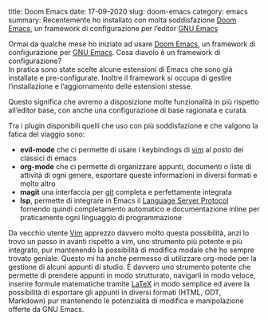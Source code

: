 title: Doom Emacs
date: 17-09-2020
slug: doom-emacs
category: emacs
summary: Recentemente ho installato con molta soddisfazione <a href="https://github.com/hlissner/doom-emacs">Doom Emacs</a>, un framework di configurazione per l&#8217;editor <a href="https://www.gnu.org/software/emacs/">GNU Emacs</a>

Ormai da qualche mese ho iniziato ad usare <a href="https://github.com/hlissner/doom-emacs">Doom Emacs</a>, un framework di configurazione per <a href="https://www.gnu.org/software/emacs/">GNU Emacs</a>.
Cosa diavolo è un framework di configurazione?<br/>
In pratica sono state scelte alcune estensioni di Emacs che sono già installate e pre-configurate.
Inoltre il framework si occupa di gestire l&#8217;installazione e l&#8217;aggiornamento delle estensioni stesse.

Questo significa che avremo a disposizione molte funzionalità in più rispetto all&#8217;editor base, con anche una configurazione di base ragionata e curata.

Tra i plugin disponibili quelli che uso con più soddisfazione e che valgono la fatica del viaggio sono:

* <strong>evil-mode</strong> che ci permette di usare i keybindings di <a href="https://www.vim.org">vim</a> al posto dei classici di emacs
* <strong>org-mode</strong> che ci permette di organizzare appunti, documenti o liste di attività di ogni genere, esportare queste informazioni in diversi formati e molto altro
* <strong>magit</strong> una interfaccia per <a href="https://git-scm.com">git</a> completa e perfettamente integrata
* <strong>lsp</strong>, permette di integrare in Emacs il <a href="https://github.com/Microsoft/language-server-protocol/">Language Server Protocol</a> fornendo quindi completamento automatico e documentazione inline per praticamente ogni linguaggio di programmazione

Da vecchio utente <a href="https://www.vim.org">Vim</a> apprezzo davvero molto questa possibilità,
anzi lo trovo un passo in avanti rispetto a vim, uno strumento più potente e più
integrato, pur mantenendo la possibilità di modifica modale che ho sempre trovato geniale.
Questo mi ha anche permesso di utilizzare org-mode per la gestione di alcuni appunti di studio.
È davvero uno strumento potente che permette di prendere appunti in modo strutturato, navigarli in modo veloce, inserire formule matematiche tramite <a href="https://www.latex-project.org">LaTeX</a>
in modo semplice ed avere la possibilità di esportare gli appunti in diversi formati (HTML, ODT, Markdown) pur mantenendo le potenzialità di modifica e manipolazione offerte da GNU Emacs.
